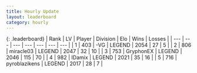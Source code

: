 ```yaml
---
title: Hourly Update
layout: leaderboard
category: hourly
---
```


{: .leaderboard}
| Rank | LV | Player | Division | Elo | Wins | Losses |
| --- | --- | --- | --- | --- | --- | --- |
| <span data-change="0">1</span> | 403 | <span title="ID: 92077">-VG</span> | LEGEND | <span data-change="4">2054</span> | <span data-change="2">27</span> | <span data-change="1">5</span> |
| <span data-change="1">2</span> | 806 | <span title="ID: 416373">miracle03</span> | LEGEND | <span data-change="18">2047</span> | <span data-change="2">32</span> | <span data-change="0">10</span> |
| <span data-change="-1">3</span> | 753 | <span title="ID: 315148">GryphonEX</span> | LEGEND | <span data-change="0">2046</span> | <span data-change="0">115</span> | <span data-change="0">70</span> |
| <span data-change="1">4</span> | 982 | <span title="ID: 357425">IDamix</span> | LEGEND | <span data-change="0">2021</span> | <span data-change="0">35</span> | <span data-change="0">16</span> |
| <span data-change="1">5</span> | 716 | <span title="ID: 143220">pyroblazikens</span> | LEGEND | <span data-change="0">2017</span> | <span data-change="0">28</span> | <span data-change="0">7</span> |
